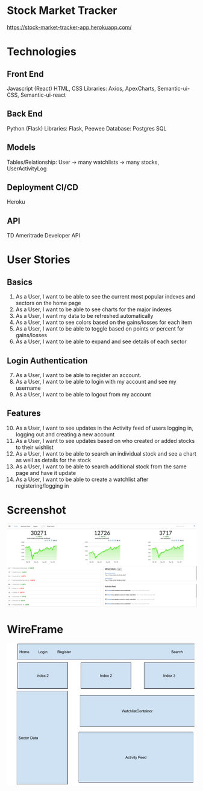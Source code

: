 # Stock Market Tracker
https://stock-market-tracker-app.herokuapp.com/

# Technologies
## Front End
Javascript (React)
HTML, CSS
Libraries: Axios, ApexCharts, Semantic-ui-CSS, Semantic-ui-react

## Back End
Python (Flask)
Libraries: Flask, Peewee
Database: Postgres SQL

## Models
Tables/Relationship: User -> many watchlists -> many stocks, UserActivityLog

## Deployment CI/CD
Heroku

## API
TD Ameritrade Developer API

# User Stories 
## Basics
1. As a User, I want to be able to see the current most popular indexes and sectors on the home page
2. As a User, I want to be able to see charts for the major indexes
3. As a User, I want my data to be refreshed automatically 
4. As a User, I want to see colors based on the gains/losses for each item
5. As a User, I want to be able to toggle based on points or percent for gains/losses
6. As a User, I want to be able to expand and see details of each sector

## Login Authentication
7. As a User, I want to be able to register an account.
8. As a User, I want to be able to login with my account and see my username
9. As a User, I want to be able to logout from my account
 
## Features
10. As a User, I want to see updates in the Activity feed of users logging in, logging out and creating a new account
11. As a User, I want to see updates based on who created or added stocks to their wishlist
12. As a User, I want to be able to search an individual stock and see a chart as well as details for the stock
13. As a User, I want to be able to search additional stock from the same page and have it update
14. As a User, I want to be able to create a watchlist after registering/logging in

# Screenshot
![](./planning/Project_4_Screenshot.png)
# WireFrame
![](./planning/Project_4_Wireframe.jpg)